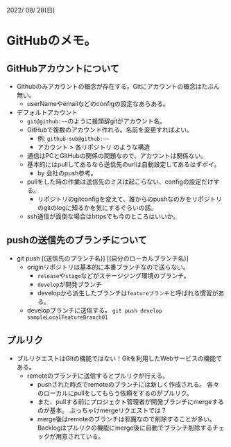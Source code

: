 2022/ 08/ 28(日)
# GitHubのメモ。

## GitHubアカウントについて
* Githubのみアカウントの概念が存在する。Gitにアカウントの概念はたぶん無い。
    * userNameやemailなどのconfigの設定なあらある。
* デフォルトアカウント 
    * `git@github:~~`のように接頭辞gitがアカウント名。
    * GitHubで複数のアカウント作れる。名前を変更すればよい。
        * 例: `github-sub@github:~~`
        * アカウント > 各リポジトリ のような構造
    * 通信はPCとGitHubの関係の問題なので、アカウントは関係ない。
    * 基本的にはpullしてあるなら送信先のurlは自動設定してあるはずポイ。
        * by 会社のpush参考。
    * pullをした時の作業は送信先のミスは起こらない、configの設定だけする。
        * リポジトリのgitconfigを変えて、誰からのpushなのかをリポジトリのgitのlogに知るかを気にするぐらいの話。
    * ssh通信が面倒な場合はhttpsでも今のところはいいか。

## pushの送信先のブランチについて
* git push [(送信先のブランチ名)] [(自分のローカルブランチ名)]
    * originリポジトリは基本的に本番ブランチなので送らない。
        * `release`や`stage`などがステージジング環境のブランチ。
        * `develop`が開発ブランチ
        * developから派生したブランチは`featureブランチ`と呼ばれる慣習がある。
    * developブランチに送信する。
      `git push develop sampleLocalFeatureBranch01`

## プルリク
* プルリクエストはGitの機能ではない！Gitを利用したWebサービスの機能である。
    * remoteのブランチに送信するとプルリクが行える。
        * pushされた時点でremoteのブランチには新しく作成される。
          各々のローカルにpullをしてもらう依頼をするのがプルリク。
        * また、pullする前にプロジェクト管理者が開発ブランチにmergeするのが基本。
          ぶっちゃけmergeリクエストでは？
        * merge後はremoteのブランチは邪魔なので削除することが多い。
          Backlogはプルリクの機能にmerge後に自動でブランチ削除するチェックが用意されている。

